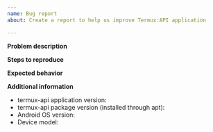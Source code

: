 ```yaml
---
name: Bug report
about: Create a report to help us improve Termux:API application

---
```


<!--
IMPORTANT:

1. Support of Android 5.x - 6.x is finished.
2. Fill the template AFTER comments.
-->

**Problem description**
<!--
A clear and concise description of what the problem is.
You may post screenshots in addition to description.
-->

**Steps to reproduce**
<!--
Steps to reproduce the behavior. Please post all necessary
commands that are needed to reproduce the issue.
-->

**Expected behavior**
<!--
A clear and concise description of what you expected to happen.
-->

**Additional information**

* termux-api application version:
* termux-api package version (installed through apt):
* Android OS version:
* Device model:
